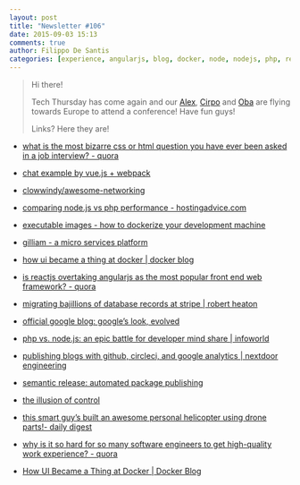 ```yaml
---
layout: post
title: "Newsletter #106"
date: 2015-09-03 15:13
comments: true
author: Filippo De Santis
categories: [experience, angularjs, blog, docker, node, nodejs, php, reactjs, softwareengineers, ui]
---
```


> Hi there!
>
> Tech Thursday has come again and our [Alex](http://tech.namshi.com/team/#Alessandro%20Nadalin), [Cirpo](http://tech.namshi.com/team/#Alessandro%20Cinelli) and [Oba](http://tech.namshi.com/team/#Oluwaseun%20Obajobi) are flying towards Europe to attend a conference!
> Have fun guys!
>
> Links? Here they are!
>

* [what is the most bizarre css or html question you have ever been asked in a job interview? - quora](http://www.quora.com/Front-End-Web-Development/What-is-the-most-bizarre-CSS-or-HTML-question-you-have-ever-been-asked-in-a-job-interview)

* [chat example by vue.js + webpack](https://github.com/Coffcer/vue-chat)

* [clowwindy/awesome-networking](https://github.com/clowwindy/Awesome-Networking)
<!-- more -->
* [comparing node.js vs php performance - hostingadvice.com](http://www.hostingadvice.com/blog/comparing-node-js-vs-php-performance/)

* [executable images - how to dockerize your development machine](http://www.infoq.com/articles/docker-executable-images)

* [gilliam - a micro services platform](http://gilliam.github.io/)

* [how ui became a thing at docker | docker blog](http://blog.docker.com/2015/08/ui-at-docker/)

* [is reactjs overtaking angularjs as the most popular front end web framework? - quora](http://www.quora.com/Is-ReactJS-overtaking-AngularJS-as-the-most-popular-front-end-web-framework)

* [migrating bajillions of database records at stripe | robert heaton](http://robertheaton.com/2015/08/31/migrating-bajillions-of-database-records-at-stripe/)

* [official google blog: google’s look, evolved](http://googleblog.blogspot.it/2015/09/google-update.html)

* [php vs. node.js: an epic battle for developer mind share | infoworld](http://www.infoworld.com/article/2866712/php/php-vs-node-js-an-epic-battle-for-developer-mind-share.html)

* [publishing blogs with github, circleci, and google analytics | nextdoor engineering](https://engblog.nextdoor.com/2015/08/27/publishing-blog-with-github-circleci-and-google-analytics/)

* [semantic release: automated package publishing](https://github.com/semantic-release/semantic-release)

* [the illusion of control](http://sethgodin.typepad.com/seths_blog/2015/08/the-illusion-of-control.html)

* [this smart guy’s built an awesome personal helicopter using drone parts!- daily digest](http://dailydigest.com/technology/drone-helicopter-swarm/)

* [why is it so hard for so many software engineers to get high-quality work experience? - quora](http://www.quora.com/Why-is-it-so-hard-for-so-many-software-engineers-to-get-high-quality-work-experience)

* [How UI Became a Thing at Docker | Docker Blog](https://blog.docker.com/2015/08/ui-at-docker/)
